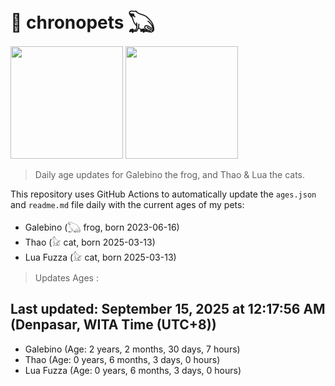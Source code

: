 # 🐾 chronopets 𓆏
<img src="https://github.com/user-attachments/assets/802b3632-7c4b-4232-a3a0-8b1d8fa6f04d" widht=180 height=180 >
<img src="https://github.com/user-attachments/assets/16687005-7ebb-4607-be57-0c8e528fed06" widht=180 height=180 >

> Daily age updates for Galebino the frog, and Thao & Lua the cats.

This repository uses GitHub Actions to automatically update the `ages.json` and `readme.md` file daily with the current ages of my pets: <br>
- Galebino (𓆏 frog, born 2023-06-16)
- Thao (𓃠 cat, born 2025-03-13)
- Lua Fuzza (𓃠 cat, born 2025-03-13)

> Updates Ages :

## Last updated: September 15, 2025 at 12:17:56 AM (Denpasar, WITA Time (UTC+8))

- Galebino (Age: 2 years, 2 months, 30 days, 7 hours)
- Thao (Age: 0 years, 6 months, 3 days, 0 hours)
- Lua Fuzza (Age: 0 years, 6 months, 3 days, 0 hours)

